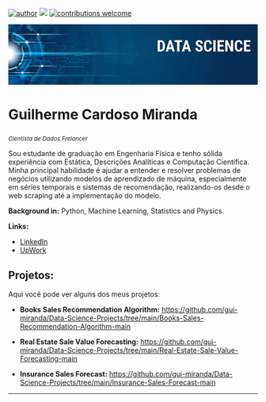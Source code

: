 [![author](https://img.shields.io/badge/guilherme-miranda-red.svg)](https://www.linkedin.com/in/carlosfab) [![](https://img.shields.io/badge/python-3.7+-blue.svg)](https://www.python.org/downloads/release/python-365/) [![contributions welcome](https://img.shields.io/badge/contributions-welcome-brightgreen.svg?style=flat)](https://github.com/carlosfab/data_science/issues)

<p align="center">
  <img src="banner.png" >
</p>

# Guilherme Cardoso Miranda
<sub>*Cientista de Dados Frelancer* </sub>

Sou estudante de graduação em Engenharia Física e tenho sólida experiência com Estática, Descrições Analíticas e Computação Científica. Minha principal habilidade é ajudar a entender e resolver problemas de negócios utilizando modelos de aprendizado de máquina, especialmente em séries temporais e sistemas de recomendação, realizando-os desde o web scraping até a implementação do modelo.

**Background in:** Python, Machine Learning, Statistics and Physics.

**Links:**
* [LinkedIn](https://www.linkedin.com/in/guilherme-cardoso-miranda-5030811a3/)
* [UpWork](https://www.upwork.com/freelancers/~0135d9a49e2010354e)


## Projetos:
Aqui você pode ver alguns dos meus projetos:

* **Books Sales Recommendation Algorithm:** https://github.com/gui-miranda/Data-Science-Projects/tree/main/Books-Sales-Recommendation-Algorithm-main

* **Real Estate Sale Value Forecasting:** https://github.com/gui-miranda/Data-Science-Projects/tree/main/Real-Estate-Sale-Value-Forecasting-main

* **Insurance Sales Forecast:** https://github.com/gui-miranda/Data-Science-Projects/tree/main/Insurance-Sales-Forecast-main

---

